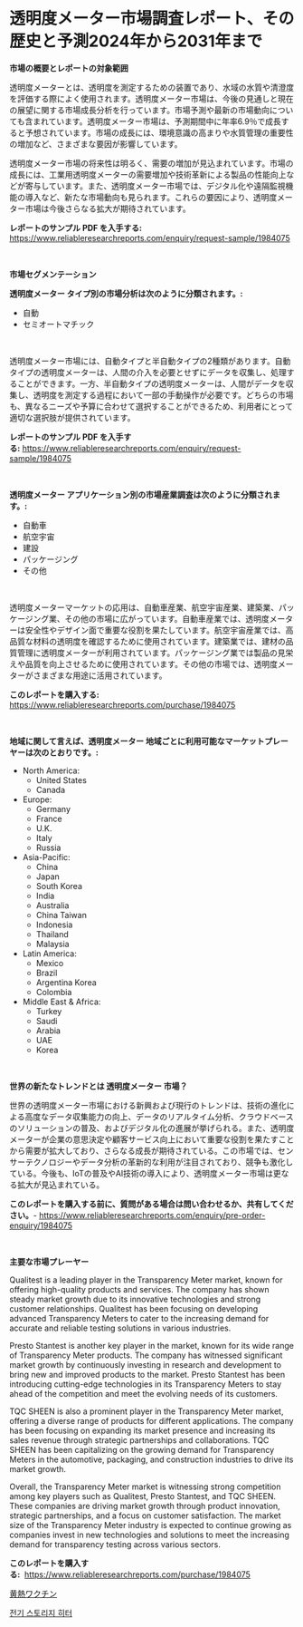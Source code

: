 <p><h1>透明度メーター市場調査レポート、その歴史と予測2024年から2031年まで</h1></p><p><strong>市場の概要とレポートの対象範囲</strong></p>
<p><p>透明度メーターとは、透明度を測定するための装置であり、水域の水質や清澄度を評価する際によく使用されます。透明度メーター市場は、今後の見通しと現在の展望に関する市場成長分析を行っています。市場予測や最新の市場動向についても含まれています。透明度メーター市場は、予測期間中に年率6.9％で成長すると予想されています。市場の成長には、環境意識の高まりや水質管理の重要性の増加など、さまざまな要因が影響しています。</p><p>透明度メーター市場の将来性は明るく、需要の増加が見込まれています。市場の成長には、工業用透明度メーターの需要増加や技術革新による製品の性能向上などが寄与しています。また、透明度メーター市場では、デジタル化や遠隔監視機能の導入など、新たな市場動向も見られます。これらの要因により、透明度メーター市場は今後さらなる拡大が期待されています。</p></p>
<p><strong>レポートのサンプル PDF を入手する:</strong> <a href="https://www.reliableresearchreports.com/enquiry/request-sample/1984075">https://www.reliableresearchreports.com/enquiry/request-sample/1984075</a></p>
<p>&nbsp;</p>
<p><strong>市場セグメンテーション</strong></p>
<p><strong>透明度メーター タイプ別の市場分析は次のように分類されます。:</strong></p>
<p><ul><li>自動</li><li>セミオートマチック</li></ul></p>
<p>&nbsp;</p>
<p><p>透明度メーター市場には、自動タイプと半自動タイプの2種類があります。自動タイプの透明度メーターは、人間の介入を必要とせずにデータを収集し、処理することができます。一方、半自動タイプの透明度メーターは、人間がデータを収集し、透明度を測定する過程において一部の手動操作が必要です。どちらの市場も、異なるニーズや予算に合わせて選択することができるため、利用者にとって適切な選択肢が提供されています。</p></p>
<p><strong>レポートのサンプル PDF を入手する:</strong>&nbsp;<a href="https://www.reliableresearchreports.com/enquiry/request-sample/1984075">https://www.reliableresearchreports.com/enquiry/request-sample/1984075</a></p>
<p>&nbsp;</p>
<p><strong> 透明度メーター アプリケーション別の市場産業調査は次のように分類されます。:</strong></p>
<p><ul><li>自動車</li><li>航空宇宙</li><li>建設</li><li>パッケージング</li><li>その他</li></ul></p>
<p>&nbsp;</p>
<p><p>透明度メーターマーケットの応用は、自動車産業、航空宇宙産業、建築業、パッケージング業、その他の市場に広がっています。自動車産業では、透明度メーターは安全性やデザイン面で重要な役割を果たしています。航空宇宙産業では、高品質な材料の透明度を確認するために使用されています。建築業では、建材の品質管理に透明度メーターが利用されています。パッケージング業では製品の見栄えや品質を向上させるために使用されています。その他の市場では、透明度メーターがさまざまな用途に活用されています。</p></p>
<p><strong>このレポートを購入する:</strong>&nbsp; <a href="https://www.reliableresearchreports.com/purchase/1984075">https://www.reliableresearchreports.com/purchase/1984075</a></p>
<p>&nbsp;</p>
<p><strong>地域に関して言えば、透明度メーター 地域ごとに利用可能なマーケットプレーヤーは次のとおりです。:</strong></p>
<p><ul>
    <li>
        North America:
        <ul>
            <li>United States</li>
            <li>Canada</li>
        </ul>
    </li>
    <li>
        Europe:
        <ul>
            <li>Germany</li>
            <li>France</li>
            <li>U.K.</li>
            <li>Italy</li>
            <li>Russia</li>
        </ul>
    </li>
    <li>
        Asia-Pacific:
        <ul>
            <li>China</li>
            <li>Japan</li>
            <li>South Korea</li>
            <li>India</li>
            <li>Australia</li>
            <li>China Taiwan</li>
            <li>Indonesia</li>
            <li>Thailand</li>
            <li>Malaysia</li>
        </ul>
    </li>
    <li>
        Latin America:
        <ul>
            <li>Mexico</li>
            <li>Brazil</li>
            <li>Argentina Korea</li>
            <li>Colombia</li>
        </ul>
    </li>
    <li>
        Middle East & Africa:
        <ul>
            <li>Turkey</li>
            <li>Saudi</li>
            <li>Arabia</li>
            <li>UAE</li>
            <li>Korea</li>
        </ul>
    </li>
    </ul></p>
<p>&nbsp;</p>
<p><strong>世界の新たなトレンドとは 透明度メーター 市場？</strong></p>
<p><p>世界の透明度メーター市場における新興および現行のトレンドは、技術の進化による高度なデータ収集能力の向上、データのリアルタイム分析、クラウドベースのソリューションの普及、およびデジタル化の進展が挙げられる。また、透明度メーターが企業の意思決定や顧客サービス向上において重要な役割を果たすことから需要が拡大しており、さらなる成長が期待されている。この市場では、センサーテクノロジーやデータ分析の革新的な利用が注目されており、競争も激化している。今後も、IoTの普及やAI技術の導入により、透明度メーター市場は更なる拡大が見込まれている。</p></p>
<p><strong>このレポートを購入する前に、質問がある場合は問い合わせるか、共有してください。</strong>- <a href="https://www.reliableresearchreports.com/enquiry/pre-order-enquiry/1984075">https://www.reliableresearchreports.com/enquiry/pre-order-enquiry/1984075</a></p>
<p>&nbsp;</p>
<p><strong>主要な市場プレーヤー</strong></p>
<p><p>Qualitest is a leading player in the Transparency Meter market, known for offering high-quality products and services. The company has shown steady market growth due to its innovative technologies and strong customer relationships. Qualitest has been focusing on developing advanced Transparency Meters to cater to the increasing demand for accurate and reliable testing solutions in various industries.</p><p>Presto Stantest is another key player in the market, known for its wide range of Transparency Meter products. The company has witnessed significant market growth by continuously investing in research and development to bring new and improved products to the market. Presto Stantest has been introducing cutting-edge technologies in its Transparency Meters to stay ahead of the competition and meet the evolving needs of its customers.</p><p>TQC SHEEN is also a prominent player in the Transparency Meter market, offering a diverse range of products for different applications. The company has been focusing on expanding its market presence and increasing its sales revenue through strategic partnerships and collaborations. TQC SHEEN has been capitalizing on the growing demand for Transparency Meters in the automotive, packaging, and construction industries to drive its market growth.</p><p>Overall, the Transparency Meter market is witnessing strong competition among key players such as Qualitest, Presto Stantest, and TQC SHEEN. These companies are driving market growth through product innovation, strategic partnerships, and a focus on customer satisfaction. The market size of the Transparency Meter industry is expected to continue growing as companies invest in new technologies and solutions to meet the increasing demand for transparency testing across various sectors.</p></p>
<p><strong>このレポートを購入する:</strong>&nbsp;&nbsp;<a href="https://www.reliableresearchreports.com/purchase/1984075">https://www.reliableresearchreports.com/purchase/1984075</a></p>
<p><p><a href="https://medium.com/@emmittkutch2023/%E3%82%A4%E3%82%A8%E3%83%AD%E3%83%BC%E3%83%95%E3%82%A3%E3%83%BC%E3%83%90%E3%83%BC%E3%83%AF%E3%82%AF%E3%83%81%E3%83%B3%E3%81%AE%E5%B8%82%E5%A0%B4%E8%AA%BF%E6%9F%BB%E3%83%AC%E3%83%9D%E3%83%BC%E3%83%88-%E3%81%9D%E3%81%AE%E6%AD%B4%E5%8F%B2%E3%81%A82031%E5%B9%B4%E3%81%BE%E3%81%A7%E3%81%AE%E4%BA%88%E6%B8%AC-1eff9d3f7696">黄熱ワクチン</a></p><p><a href="https://medium.com/@gabrielblanda5656/%EC%A0%84%EA%B8%B0-%EC%A0%80%EC%9E%A5-%ED%9E%88%ED%84%B0-%EC%8B%9C%EC%9E%A5-%EB%B6%84%EC%84%9D-cagr-%EC%8B%9C%EC%9E%A5-%EC%84%B8%EB%B6%84%ED%99%94-%EB%B0%8F-%EA%B8%80%EB%A1%9C%EB%B2%8C-%EC%82%B0%EC%97%85-%EA%B0%9C%EC%9A%94-b05b731ccb5c">전기 스토리지 히터</a></p></p>